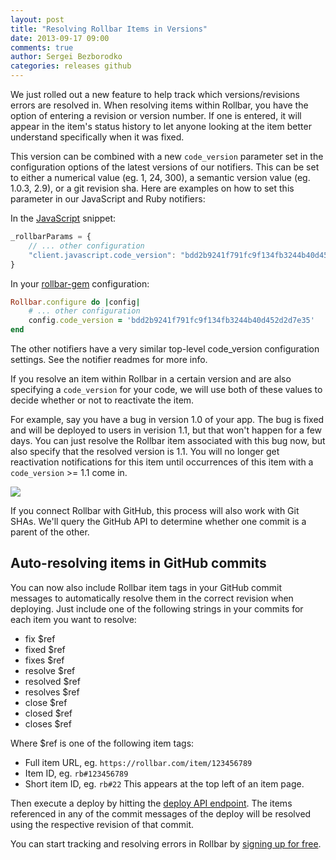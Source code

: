 ```yaml
---
layout: post
title: "Resolving Rollbar Items in Versions"
date: 2013-09-17 09:00
comments: true
author: Sergei Bezborodko
categories: releases github
---
```


We just rolled out a new feature to help track which versions/revisions errors are resolved in. When resolving items within Rollbar, you have the option of entering a revision or version number. If one is entered, it will appear in the item's status history to let anyone looking at the item better understand specifically when it was fixed.

This version can be combined with a new `code_version` parameter set in the configuration options of the latest versions of our notifiers. This can be set to either a numerical value (eg. 1, 24, 300), a semantic version value (eg. 1.0.3, 2.9), or a git revision sha. Here are examples on how to set this parameter in our JavaScript and Ruby notifiers:

In the [JavaScript](https://github.com/rollbar/rollbar.js) snippet:
```javascript
_rollbarParams = {
    // ... other configuration
    "client.javascript.code_version": "bdd2b9241f791fc9f134fb3244b40d452d2d7e35"
}
```

In your [rollbar-gem](https://github.com/rollbar/rollbar-gem) configuration:
```ruby
Rollbar.configure do |config|
    # ... other configuration
    config.code_version = 'bdd2b9241f791fc9f134fb3244b40d452d2d7e35'
end
```

The other notifiers have a very similar top-level code_version configuration settings. See the notifier readmes for more info.

If you resolve an item within Rollbar in a certain version and are also specifying a `code_version` for your code, we will use both of these values to decide whether or not to reactivate the item.

For example, say you have a bug in version 1.0 of your app. The bug is fixed and will be deployed to users in verision 1.1, but that won't happen for a few days. You can just resolve the Rollbar item associated with this bug now, but also specify that the resolved version is 1.1. You will no longer get reactivation notifications for this item until occurrences of this item with a `code_version` >= 1.1 come in.

<img src="https://d37gvrvc0wt4s1.cloudfront.net/static/img/blog/resolve-in-version-popup.png">

If you connect Rollbar with GitHub, this process will also work with Git SHAs. We'll query the GitHub API to determine whether one commit is a parent of the other.

## Auto-resolving items in GitHub commits

You can now also include Rollbar item tags in your GitHub commit messages to automatically resolve them in the correct revision when deploying. Just include one of the following strings in your commits for each item you want to resolve:

- fix $ref
- fixed $ref
- fixes $ref
- resolve $ref
- resolved $ref
- resolves $ref
- close $ref
- closed $ref
- closes $ref

Where $ref is one of the following item tags:

- Full item URL, eg. `https://rollbar.com/item/123456789`
- Item ID, eg. `rb#123456789`
- Short item ID, eg. `rb#22` This appears at the top left of an item page.

Then execute a deploy by hitting the [deploy API endpoint](http://rollbar.com/docs/deploys_bash/). The items referenced in any of the commit messages of the deploy will be resolved using the respective revision of that commit.

You can start tracking and resolving errors in Rollbar by [signing up for free](https://rollbar.com/signup).
